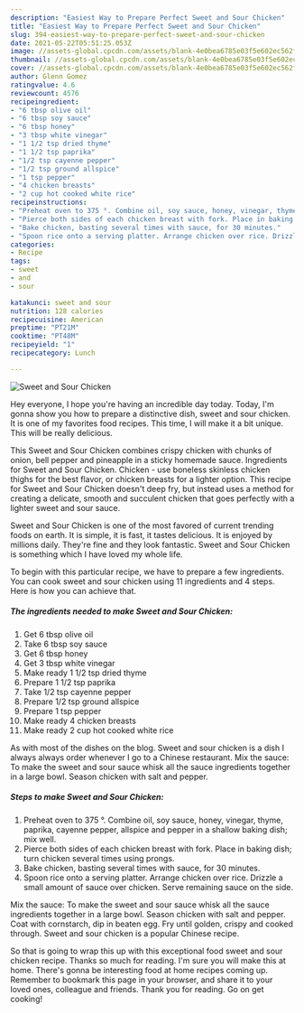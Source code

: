 ```yaml
---
description: "Easiest Way to Prepare Perfect Sweet and Sour Chicken"
title: "Easiest Way to Prepare Perfect Sweet and Sour Chicken"
slug: 394-easiest-way-to-prepare-perfect-sweet-and-sour-chicken
date: 2021-05-22T05:51:25.053Z
image: //assets-global.cpcdn.com/assets/blank-4e0bea6785e03f5e602ec562f230caae08da540cada707380b4fe1bbebba43da.png
thumbnail: //assets-global.cpcdn.com/assets/blank-4e0bea6785e03f5e602ec562f230caae08da540cada707380b4fe1bbebba43da.png
cover: //assets-global.cpcdn.com/assets/blank-4e0bea6785e03f5e602ec562f230caae08da540cada707380b4fe1bbebba43da.png
author: Glenn Gomez
ratingvalue: 4.6
reviewcount: 4576
recipeingredient:
- "6 tbsp olive oil"
- "6 tbsp soy sauce"
- "6 tbsp honey"
- "3 tbsp white vinegar"
- "1 1/2 tsp dried thyme"
- "1 1/2 tsp paprika"
- "1/2 tsp cayenne pepper"
- "1/2 tsp ground allspice"
- "1 tsp pepper"
- "4 chicken breasts"
- "2 cup hot cooked white rice"
recipeinstructions:
- "Preheat oven to 375 °. Combine oil, soy sauce, honey, vinegar, thyme, paprika, cayenne pepper, allspice and pepper in a shallow baking dish; mix well."
- "Pierce both sides of each chicken breast with fork. Place in baking dish; turn chicken several times using prongs."
- "Bake chicken, basting several times with sauce, for 30 minutes."
- "Spoon rice onto a serving platter. Arrange chicken over rice. Drizzle a small amount of sauce over chicken. Serve remaining sauce on the side."
categories:
- Recipe
tags:
- sweet
- and
- sour

katakunci: sweet and sour 
nutrition: 128 calories
recipecuisine: American
preptime: "PT21M"
cooktime: "PT48M"
recipeyield: "1"
recipecategory: Lunch

---
```



![Sweet and Sour Chicken](//assets-global.cpcdn.com/assets/blank-4e0bea6785e03f5e602ec562f230caae08da540cada707380b4fe1bbebba43da.png)

Hey everyone, I hope you're having an incredible day today. Today, I'm gonna show you how to prepare a distinctive dish, sweet and sour chicken. It is one of my favorites food recipes. This time, I will make it a bit unique. This will be really delicious.

This Sweet and Sour Chicken combines crispy chicken with chunks of onion, bell pepper and pineapple in a sticky homemade sauce. Ingredients for Sweet and Sour Chicken. Chicken - use boneless skinless chicken thighs for the best flavor, or chicken breasts for a lighter option. This recipe for Sweet and Sour Chicken doesn&#39;t deep fry, but instead uses a method for creating a delicate, smooth and succulent chicken that goes perfectly with a lighter sweet and sour sauce.

Sweet and Sour Chicken is one of the most favored of current trending foods on earth. It is simple, it is fast, it tastes delicious. It is enjoyed by millions daily. They're fine and they look fantastic. Sweet and Sour Chicken is something which I have loved my whole life.


To begin with this particular recipe, we have to prepare a few ingredients. You can cook sweet and sour chicken using 11 ingredients and 4 steps. Here is how you can achieve that.

<!--inarticleads1-->

##### The ingredients needed to make Sweet and Sour Chicken:

1. Get 6 tbsp olive oil
1. Take 6 tbsp soy sauce
1. Get 6 tbsp honey
1. Get 3 tbsp white vinegar
1. Make ready 1 1/2 tsp dried thyme
1. Prepare 1 1/2 tsp paprika
1. Take 1/2 tsp cayenne pepper
1. Prepare 1/2 tsp ground allspice
1. Prepare 1 tsp pepper
1. Make ready 4 chicken breasts
1. Make ready 2 cup hot cooked white rice


As with most of the dishes on the blog. Sweet and sour chicken is a dish I always always order whenever I go to a Chinese restaurant. Mix the sauce: To make the sweet and sour sauce whisk all the sauce ingredients together in a large bowl. Season chicken with salt and pepper. 

<!--inarticleads2-->

##### Steps to make Sweet and Sour Chicken:

1. Preheat oven to 375 °. Combine oil, soy sauce, honey, vinegar, thyme, paprika, cayenne pepper, allspice and pepper in a shallow baking dish; mix well.
1. Pierce both sides of each chicken breast with fork. Place in baking dish; turn chicken several times using prongs.
1. Bake chicken, basting several times with sauce, for 30 minutes.
1. Spoon rice onto a serving platter. Arrange chicken over rice. Drizzle a small amount of sauce over chicken. Serve remaining sauce on the side.


Mix the sauce: To make the sweet and sour sauce whisk all the sauce ingredients together in a large bowl. Season chicken with salt and pepper. Coat with cornstarch, dip in beaten egg. Fry until golden, crispy and cooked through. Sweet and sour chicken is a popular Chinese recipe. 

So that is going to wrap this up with this exceptional food sweet and sour chicken recipe. Thanks so much for reading. I'm sure you will make this at home. There's gonna be interesting food at home recipes coming up. Remember to bookmark this page in your browser, and share it to your loved ones, colleague and friends. Thank you for reading. Go on get cooking!
